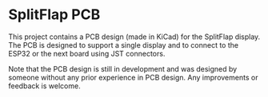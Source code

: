 # SplitFlap PCB

This project contains a PCB design (made in KiCad) for the SplitFlap
display.  The PCB is designed to support a single display and to connect
to the ESP32 or the next board using JST connectors.

Note that the PCB design is still in development and was designed by
someone without any prior experience in PCB design.  Any improvements or
feedback is welcome.
